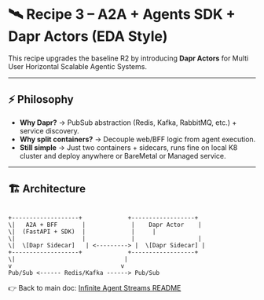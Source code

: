 # 🛰️ Recipe 3 – A2A + Agents SDK + Dapr Actors (EDA Style)

This recipe upgrades the baseline R2 by introducing **Dapr Actors** for Multi User Horizontal Scalable Agentic Systems.  

---

## ⚡ Philosophy

- **Why Dapr?** → PubSub abstraction (Redis, Kafka, RabbitMQ, etc.) + service discovery.  
- **Why split containers?** → Decouple web/BFF logic from agent execution.  
- **Still simple** → Just two containers + sidecars, runs fine on local K8 cluster and deploy anywhere or BareMetal or Managed service.  

---

## 🏗️ Architecture

```

+-------------------+             +------------------+
\|   A2A + BFF       |             |    Dapr Actor    |
\|  (FastAPI + SDK)  |             |     |
\|                   |             |                  |
\|  \[Dapr Sidecar]   | <---------> |  \[Dapr Sidecar] |
+-------------------+             +------------------+
\|                               |
v                               v
Pub/Sub <------ Redis/Kafka ------> Pub/Sub

```

👉 Back to main doc: [Infinite Agent Streams README](../readme.md)  